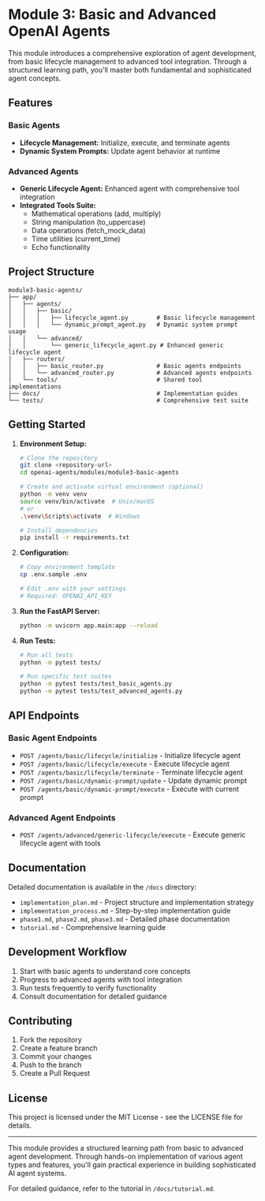 # Module 3: Basic and Advanced OpenAI Agents

This module introduces a comprehensive exploration of agent development, from basic lifecycle management to advanced tool integration. Through a structured learning path, you'll master both fundamental and sophisticated agent concepts.

## Features

### Basic Agents
- **Lifecycle Management:** Initialize, execute, and terminate agents
- **Dynamic System Prompts:** Update agent behavior at runtime

### Advanced Agents
- **Generic Lifecycle Agent:** Enhanced agent with comprehensive tool integration
- **Integrated Tools Suite:**
  - Mathematical operations (add, multiply)
  - String manipulation (to_uppercase)
  - Data operations (fetch_mock_data)
  - Time utilities (current_time)
  - Echo functionality

## Project Structure

```plaintext
module3-basic-agents/
├── app/
│   ├── agents/
│   │   ├── basic/
│   │   │   ├── lifecycle_agent.py        # Basic lifecycle management
│   │   │   └── dynamic_prompt_agent.py   # Dynamic system prompt usage
│   │   └── advanced/
│   │       └── generic_lifecycle_agent.py # Enhanced generic lifecycle agent
│   ├── routers/
│   │   ├── basic_router.py               # Basic agents endpoints
│   │   └── advanced_router.py            # Advanced agents endpoints
│   └── tools/                            # Shared tool implementations
├── docs/                                 # Implementation guides
└── tests/                                # Comprehensive test suite
```

## Getting Started

1. **Environment Setup:**
   ```bash
   # Clone the repository
   git clone <repository-url>
   cd openai-agents/modules/module3-basic-agents

   # Create and activate virtual environment (optional)
   python -m venv venv
   source venv/bin/activate  # Unix/macOS
   # or
   .\venv\Scripts\activate  # Windows

   # Install dependencies
   pip install -r requirements.txt
   ```

2. **Configuration:**
   ```bash
   # Copy environment template
   cp .env.sample .env

   # Edit .env with your settings
   # Required: OPENAI_API_KEY
   ```

3. **Run the FastAPI Server:**
   ```bash
   python -m uvicorn app.main:app --reload
   ```

4. **Run Tests:**
   ```bash
   # Run all tests
   python -m pytest tests/

   # Run specific test suites
   python -m pytest tests/test_basic_agents.py
   python -m pytest tests/test_advanced_agents.py
   ```

## API Endpoints

### Basic Agent Endpoints
- `POST /agents/basic/lifecycle/initialize` - Initialize lifecycle agent
- `POST /agents/basic/lifecycle/execute` - Execute lifecycle agent
- `POST /agents/basic/lifecycle/terminate` - Terminate lifecycle agent
- `POST /agents/basic/dynamic-prompt/update` - Update dynamic prompt
- `POST /agents/basic/dynamic-prompt/execute` - Execute with current prompt

### Advanced Agent Endpoints
- `POST /agents/advanced/generic-lifecycle/execute` - Execute generic lifecycle agent with tools

## Documentation

Detailed documentation is available in the `/docs` directory:
- `implementation_plan.md` - Project structure and implementation strategy
- `implementation_process.md` - Step-by-step implementation guide
- `phase1.md`, `phase2.md`, `phase3.md` - Detailed phase documentation
- `tutorial.md` - Comprehensive learning guide

## Development Workflow

1. Start with basic agents to understand core concepts
2. Progress to advanced agents with tool integration
3. Run tests frequently to verify functionality
4. Consult documentation for detailed guidance

## Contributing

1. Fork the repository
2. Create a feature branch
3. Commit your changes
4. Push to the branch
5. Create a Pull Request

## License

This project is licensed under the MIT License - see the LICENSE file for details.

---

This module provides a structured learning path from basic to advanced agent development. Through hands-on implementation of various agent types and features, you'll gain practical experience in building sophisticated AI agent systems.

For detailed guidance, refer to the tutorial in `/docs/tutorial.md`.